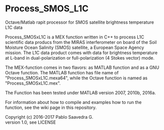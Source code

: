 # Process_SMOS_L1C
Octave/Matlab rapit processor for SMOS satellite brightness temperature L1C data


Process_SMOSxL1C is a MEX function written in C++ to process L1C scientific data producs from the MIRAS interferometer on board of the Soil Moisture Ocean Salinity (SMOS) satellite, a European Space Agency mission.
The L1C data product comes with data for brightness temperature at L-band in dual-polarization or full-polarization (4 Stokes vector) mode. 

The MEX-function comes in two flavors: as MATLAB function and as a GNU Octave function. The MATLAB function has file name of "Process_SMOSxL1C.mexa64", while the Octave function is named as "Process_SMOSxL1C.mex".

The Function has been tested under MATLAB version 2007, 2010b, 2016a.

For information about how to compile and examples how to run the function, see the wiki page in this repository.

Copyright (c) 2016-2017 Pablo Saavedra G.  
version 1.0, see LICENSE  
